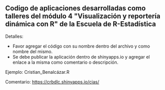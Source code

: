 ## Codigo de aplicaciones desarrolladas como talleres del módulo 4 "Visualización y reportería dinámica con R" de la Escuela de R-Estadística

Detalles:
* Favor agregar el código con su nombre dentro del archivo y como nombre del mismo.
* Se debe publicar la aplicación dentro de shinyapps.io y agregar el enlace a la misma como comentario o descripción.

Ejemplo: 
Cristian_Benalcázar.R

Comentario: 
https://crbdlc.shinyapps.io/cias/
